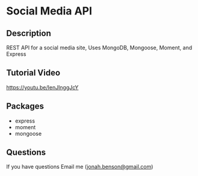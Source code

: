 # Social Media API

## Description
REST API for a social media site, Uses MongoDB, Mongoose, Moment, and Express

## Tutorial Video
https://youtu.be/IenJlnggJcY

## Packages
- express
- moment
- mongoose

## Questions
If you have questions Email me (jonah.benson@gmail.com)
